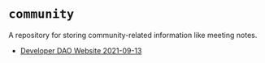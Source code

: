 # `community`

A repository for storing community-related information like meeting notes.

- [Developer DAO Website 2021-09-13](./meetings/2021/20210913-website.md)

